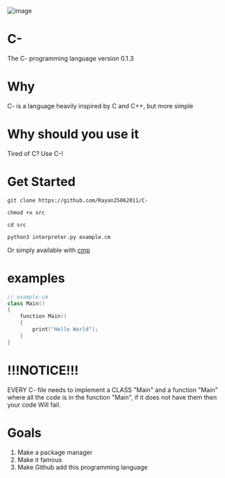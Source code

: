 ![image](https://user-images.githubusercontent.com/101386337/216001801-f7f64f67-6841-4d39-ab9c-7f2cc66970c6.jpeg) 


# C-
The C- programming language version 0.1.3

# Why
C- is a language heavily inspired by C and C++, but more simple

# Why should you use it
Tired of C? Use C-!

# Get Started
```
git clone https://github.com/Rayan25062011/C-
```
```
chmod +x src
```
```
cd src
```
```
python3 interpreter.py example.cm
```
Or simply available with <a href="https://github.com/Rayan25062011/cmp">cmp</a>

# examples
```cpp
// example.cm
class Main()
{
    function Main()
    {
        print("Hello World");
    }
}

```
# !!!NOTICE!!!
EVERY C- file needs to implement a CLASS "Main" and a function "Main" where all the code is in the function "Main", if it does not have them then your code Will fail.

# Goals
1. Make a package manager
2. Make it famous
3. Make Github add this programming language
